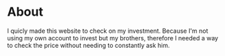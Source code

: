 # About
I quicly made this website to check on my investment. Because I'm not using my own account to invest but my brothers, therefore I needed a way to check the price without needing to constantly ask him.
